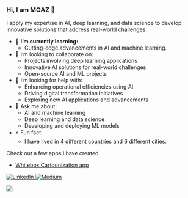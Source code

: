 ### Hi, I am MOAZ 👋

I apply my expertise in AI, deep learning, and data science to develop innovative solutions that address real-world challenges.

- 🌱 **I’m currently learning:**
  - Cutting-edge advancements in AI and machine learning.
- 👯 I’m looking to collaborate on:
  - Projects involving deep learning applications
  - Innovative AI solutions for real-world challenges
  - Open-source AI and ML projects
- 🤔 I’m looking for help with:
  - Enhancing operational efficiencies using AI
  - Driving digital transformation initiatives
  - Exploring new AI applications and advancements
- 💬 Ask me about:
  - AI and machine learning
  - Deep learning and data science
  - Developing and deploying ML models
- ⚡ Fun fact:
  - I have lived in 4 different countries and 6 different cities.

Check out a few apps I have created
- <a href="https://whitebox-cartoonization-xhjdgjxxck4sk9bylpajol.streamlit.app/">Whitebox Cartoonization app</a>


<a href="https://www.linkedin.com/in/moaz-mohammed-husain/" target="_blank"><img alt="LinkedIn" src="https://img.shields.io/badge/linkedin-%230077B5.svg?style=for-the-badge&logo=linkedin&logoColor=white"/>
<a href="https://moazhusain47.medium.com/" target="_blank"><img alt="Medium" src = "https://img.shields.io/badge/Medium-12100E?style=for-the-badge&logo=medium&logoColor=white">


![](https://komarev.com/ghpvc/?username=MOAZ47&color=green&style=plastic&label=PROFILE+VIEWS)


<!--
**MOAZ47/MOAZ47** is a ✨ _special_ ✨ repository because its `README.md` (this file) appears on your GitHub profile.

Here are some ideas to get you started:

- 🔭 I’m currently working on ...
- 🌱 I’m currently learning ...
- 👯 I’m looking to collaborate on ...
- 🤔 I’m looking for help with ...
- 💬 Ask me about ...
- 📫 How to reach me: ...
- 😄 Pronouns: ...
- ⚡ Fun fact: ...
-->
